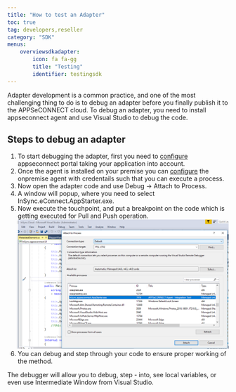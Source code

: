 ```yaml
---
title: "How to test an Adapter"
toc: true
tag: developers,reseller
category: "SDK"
menus:
    overviewsdkadapter: 
        icon: fa fa-gg
        title: "Testing"
        identifier: testingsdk    
---
```

Adapter development is a common practice, and one of the most challenging thing to do is to debug an adapter 
before you finally publish it to the APPSeCONNECT cloud. To debug an adapter, you need to install 
appseconnect agent and use Visual Studio to debug the code. 

## Steps to debug an adapter

1. To start debugging the adapter, first you need to [configure](/home/) appseconnect portal taking your application into account. 
2. Once the agent is installed on your premise you can [configure](/deployment/Deployment-Configuration/) the onpremise agent with credentails such that you can execute a process. 
3. Now open the adapter code and use Debug -> Attach to Process.
4. A window will popup, where you need to select InSync.eConnect.AppStarter.exe. 
5. Now execute the touchpoint, and put a breakpoint on the code which is getting executed for Pull and Push operation. 
![Attachtoprocesshandler](/staticfiles/sdk-references/media/attachtoprocesshandler.PNG)
6. You can debug and step through your code to ensure proper working of the method. 

The debugger will allow you to debug, step - into, see local variables, or even use Intermediate Window from Visual Studio.